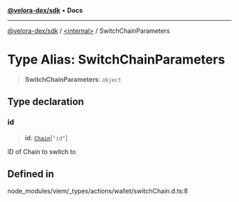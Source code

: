 [**@velora-dex/sdk**](../../README.md) • **Docs**

***

[@velora-dex/sdk](../../globals.md) / [\<internal\>](../README.md) / SwitchChainParameters

# Type Alias: SwitchChainParameters

> **SwitchChainParameters**: `object`

## Type declaration

### id

> **id**: [`Chain`](Chain.md)\[`"id"`\]

ID of Chain to switch to

## Defined in

node\_modules/viem/\_types/actions/wallet/switchChain.d.ts:8
